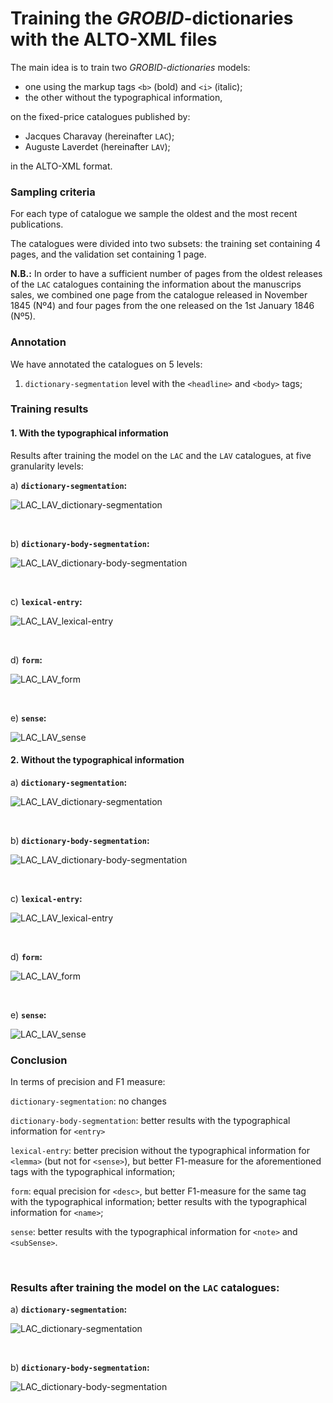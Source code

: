 # Training the *GROBID*-dictionaries with the ALTO-XML files

The main idea is to train two _GROBID-dictionaries_ models:

* one using the markup tags `<b>` (bold) and `<i>` (italic);
* the other without the typographical information,

on the fixed-price catalogues published by:

* Jacques Charavay (hereinafter `LAC`);
* Auguste Laverdet (hereinafter `LAV`);

in the ALTO-XML format.

### Sampling criteria

For each type of catalogue we sample the oldest and the most recent publications.

The catalogues were divided into two subsets: the training set containing 4 pages, and the validation set containing 1 page.

**N.B.:** In order to have a sufficient number of pages from the oldest releases of the `LAC` catalogues containing the information about the manuscrips sales, we combined one page from the catalogue released in November 1845 (Nº4) and four pages from the one released on the 1st January 1846 (Nº5).   

### Annotation 

We have annotated the catalogues on 5 levels:

1. `dictionary-segmentation` level with the `<headline>` and `<body>` tags;

### Training results

#### 1. With the typographical information

Results after training the model on the `LAC` and the `LAV` catalogues, at five granularity levels:

a) **`dictionary-segmentation`:**

 ![LAC_LAV_dictionary-segmentation](trainingData_LAC_LAV_typo/img/LAC_LAV_dictionary-segmentation.jpg)

<br/>

b) **`dictionary-body-segmentation`:**

![LAC_LAV_dictionary-body-segmentation](trainingData_LAC_LAV_typo/img/LAC_LAV_dictionary-body-segmentation.jpg)

<br/>

c) **`lexical-entry`:**

![LAC_LAV_lexical-entry](trainingData_LAC_LAV_typo/img/LAC_LAV_lexical-entry.jpg)



<br/>

d) **`form`:**

![LAC_LAV_form](trainingData_LAC_LAV_typo/img/LAC_LAV_form.jpg)

<br/>

e) **`sense`:**

![LAC_LAV_sense](trainingData_LAC_LAV_typo/img/LAC_LAV_sense.jpg)



#### 2. Without the typographical information

a) **`dictionary-segmentation`:**

![LAC_LAV_dictionary-segmentation](trainingData_LAC_LAV_sans_typo/img/LAC_LAV_dictionary-segmentation.jpg)



<br/>

b) **`dictionary-body-segmentation`:**

![LAC_LAV_dictionary-body-segmentation](trainingData_LAC_LAV_sans_typo/img/LAC_LAV_dictionary-body-segmentation.jpg)

<br/>

c) **`lexical-entry`:**

![LAC_LAV_lexical-entry](trainingData_LAC_LAV_sans_typo/img/LAC_LAV_lexical-entry.jpg)

<br/>

d)  **`form`:**

![LAC_LAV_form](trainingData_LAC_LAV_sans_typo/img/LAC_LAV_form.jpg)

<br/>

e)  **`sense`:**

![LAC_LAV_sense](trainingData_LAC_LAV_sans_typo/img/LAC_LAV_sense.jpg)

### Conclusion

In terms of precision and F1 measure:

`dictionary-segmentation`: no changes

`dictionary-body-segmentation`: better results with the typographical information for `<entry>`

`lexical-entry`: better precision without the typographical information for `<lemma>` (but not for `<sense>`), but better F1-measure for the aforementioned tags with the typographical information;

`form`: equal precision for `<desc>`, but better F1-measure for the same tag with the typographical information; better results with the typographical information for `<name>`;

`sense`: better results with the typographical information for `<note>` and `<subSense>`.

<br/>

### Results after training the model on the `LAC` catalogues:

a) **`dictionary-segmentation`:**

![LAC_dictionary-segmentation](trainingData_LAC/img/LAC_dictionary-segmentation.jpg)

<br/>

b) **`dictionary-body-segmentation`:**

![LAC_dictionary-body-segmentation](trainingData_LAC/img/LAC_dictionary-body-segmentation.jpg)